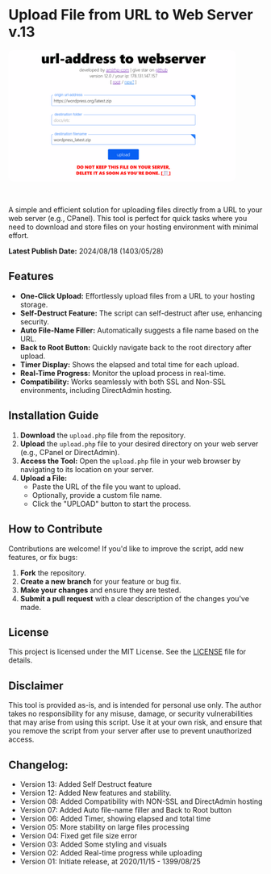 # **Upload File from URL to Web Server v.13**

<img src='screenshot.png' width=450 style="border-radius: 0.5rem;" />

&nbsp;

A simple and efficient solution for uploading files directly from a URL to your web server (e.g., CPanel). This tool is perfect for quick tasks where you need to download and store files on your hosting environment with minimal effort.

**Latest Publish Date:** 2024/08/18 (1403/05/28)

## Features

- **One-Click Upload:** Effortlessly upload files from a URL to your hosting storage.
- **Self-Destruct Feature:** The script can self-destruct after use, enhancing security.
- **Auto File-Name Filler:** Automatically suggests a file name based on the URL.
- **Back to Root Button:** Quickly navigate back to the root directory after upload.
- **Timer Display:** Shows the elapsed and total time for each upload.
- **Real-Time Progress:** Monitor the upload process in real-time.
- **Compatibility:** Works seamlessly with both SSL and Non-SSL environments, including DirectAdmin hosting.

## Installation Guide

1. **Download** the `upload.php` file from the repository.
2. **Upload** the `upload.php` file to your desired directory on your web server (e.g., CPanel or DirectAdmin).
3. **Access the Tool:** Open the `upload.php` file in your web browser by navigating to its location on your server.
4. **Upload a File:**
   - Paste the URL of the file you want to upload.
   - Optionally, provide a custom file name.
   - Click the "UPLOAD" button to start the process.

## How to Contribute

Contributions are welcome! If you'd like to improve the script, add new features, or fix bugs:

1. **Fork** the repository.
2. **Create a new branch** for your feature or bug fix.
3. **Make your changes** and ensure they are tested.
4. **Submit a pull request** with a clear description of the changes you've made.

## License

This project is licensed under the MIT License. See the [LICENSE](LICENSE) file for details.

## Disclaimer

This tool is provided as-is, and is intended for personal use only. The author takes no responsibility for any misuse, damage, or security vulnerabilities that may arise from using this script. Use it at your own risk, and ensure that you remove the script from your server after use to prevent unauthorized access.

## Changelog:

-   Version 13: Added Self Destruct feature
-   Version 12: Added New features and stability.
-   Version 08: Added Compatibility with NON-SSL and DirectAdmin hosting
-   Version 07: Added Auto file-name filler and Back to Root button
-   Version 06: Added Timer, showing elapsed and total time
-   Version 05: More stability on large files processing
-   Version 04: Fixed get file size error
-   Version 03: Added Some styling and visuals
-   Version 02: Added Real-time progress while uploading
-   Version 01: Initiate release, at 2020/11/15 - 1399/08/25